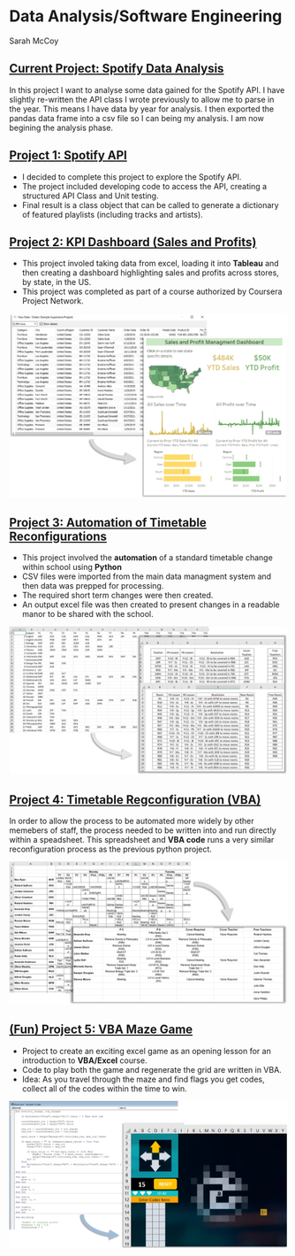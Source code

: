 # Data Analysis/Software Engineering
Sarah McCoy

## [Current Project: Spotify Data Analysis](https://github.com/slmccoy/Spotify_data_analysis.git)
In this project I want to analyse some data gained for the Spotify API.
I have slightly re-written the API class I wrote previously to allow me to parse in the year.
This means I have data by year for analysis.
I then exported the pandas data frame into a csv file so I can being my analysis.
I am now begining the analysis phase.

## [Project 1: Spotify API](https://github.com/slmccoy/spotify_api.git)
- I decided to complete this project to explore the Spotify API.
- The project included developing code to access the API, creating a structured API Class and Unit testing. 
- Final result is a class object that can be called to generate a dictionary of featured playlists (including tracks and artists).

## [Project 2: KPI Dashboard (Sales and Profits)](https://public.tableau.com/views/SalesandProfitManagementDashboard_16353345974800/SalesProfitDashboard?:language=en-US&:display_count=n&:origin=viz_share_link)
- This project involed taking data from excel, loading it into **Tableau** and then creating a dashboard highlighting sales and profits across stores, by state, in the US.
- This project was completed as part of a course authorized by Coursera Project Network.

![](images/data_dashboard.jpg)

## [Project 3: Automation of Timetable Reconfigurations](https://github.com/slmccoy/timetable.git)
- This project involved the **automation** of a standard timetable change within school using **Python**
- CSV files were imported from the main data managment system and then data was prepped for processing.
- The required short term changes were then created.
- An output excel file was then created to present changes in a readable manor to be shared with the school.

![](images/timetable.jpg)

## [Project 4: Timetable Regconfiguration (VBA)](https://github.com/slmccoy/vba_timetable.git)
In order to allow the process to be automated more widely by other memebers of staff, the process needed to be written into and run directly within a speadsheet. This spreadsheet and **VBA code** runs a very similar reconfiguration process as the previous python project.

![](images/teacher.jpg)

## [(Fun) Project 5: VBA Maze Game](https://github.com/slmccoy/vba_maze.git)
- Project to create an exciting excel game as an opening lesson for an introduction to **VBA/Excel** course.
- Code to play both the game and regenerate the grid are written in VBA.
- Idea: As you travel through the maze and find flags you get codes, collect all of the codes within the time to win.

![](images/maze_output.jpg)
